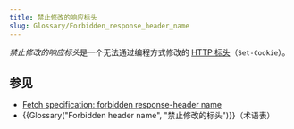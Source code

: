 ```yaml
---
title: 禁止修改的响应标头
slug: Glossary/Forbidden_response_header_name
---
```

*禁止修改的响应标头*是一个无法通过编程方式修改的 [HTTP 标头](/zh-CN/docs/Web/HTTP/Headers)（`Set-Cookie`）。

## 参见

- [Fetch specification: forbidden response-header name](https://fetch.spec.whatwg.org/#forbidden-response-header-name)
- {{Glossary("Forbidden header name", "禁止修改的标头")}}（术语表）
